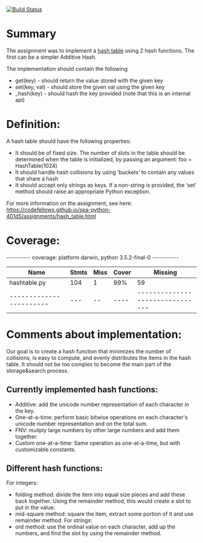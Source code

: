 [![Build Status](https://travis-ci.org/wenima/data-structures.svg?branch=hash-table)](https://travis-ci.org/wenima/data-structures)

# Summary

The assignment was to implement a [hash table](https://en.wikipedia.org/wiki/Hash_table)
using 2 hash functions. The first can be a simpler Additive Hash.

The implementation should contain the following

* get(key) - should return the value stored with the given key
* set(key, val) - should store the given val using the given key
* \_hash(key) - should hash the key provided (note that this is an internal api)

# Definition:
A hash table should have the following properties:
* It should be of fixed size. The number of slots in the table should be determined when the table is initialized, by passing an argument: foo = HashTable(1024)
* It should handle hash collisions by using ‘buckets’ to contain any values that share a hash
* It should accept only strings as keys. If a non-string is provided, the ‘set’ method should raise an appropriate Python exception.


For more information on the assignment, see here: https://codefellows.github.io/sea-python-401d5/assignments/hash_table.html


# Coverage:

---------- coverage: platform darwin, python 3.5.2-final-0 -----------


| Name                     | Stmts | Miss | Cover | Missing                         |
| -----------------------  | ----- | ---- | ----- | ------------------------------- |
|      hashtable.py        |  104  |  1   | 99%   |  59                             |
| -----------------------  |  ---  |  --  | ----  | ------------------------------- |


# Comments about implementation:

Our goal is to create a hash function that minimizes the number of collisions, is easy to compute, and evenly distributes the items in the hash table. It should not be too complex to become the main part of the storage&search process.

## Currently implemented hash functions:
* Additive: add the unicode number representation of each character in the key.
* One-at-a-time: perform basic bitwise operations on each character's unicode
  number representation and on the total sum.
* FNV: muliply large numbers by other large numbers and add them together.
* Custom one-at-a-time: Same operation as one-at-a-time, but with customizable constants.

## Different hash functions:
For integers:
* folding method: divide the item into equal size pieces and add these back together.
Using the remainder method, this would create a slot to put in the value.
* mid-square method: square the item, extract some portion of it and use remainder method.
For strings:
* ord method: use the ordinal value on each character, add up the numbers, and find the slot
by using the remainder method.
